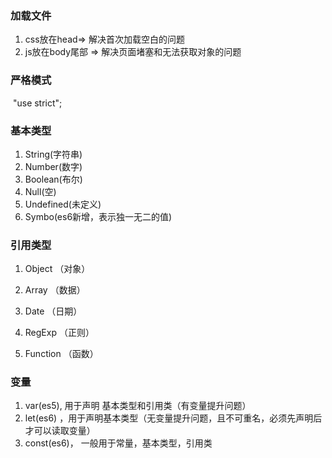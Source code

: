 ### 加载文件

1. css放在head=> 解决首次加载空白的问题
2. js放在body尾部 => 解决页面堵塞和无法获取对象的问题

### 严格模式

​     "use strict";

### 基本类型

1. String(字符串) 
2. Number(数字) 
3. Boolean(布尔)
4. Null(空) 
5. Undefined(未定义)
6. Symbo(es6新增，表示独一无二的值)

### 引用类型

1. Object （对象）

2. Array （数据）
3. Date （日期）
4. RegExp （正则）
5. Function （函数） 

### 变量

1. var(es5), 用于声明 基本类型和引用类（有变量提升问题）
2. let(es6) ，用于声明基本类型（无变量提升问题，且不可重名，必须先声明后才可以读取变量）
3. const(es6)， 一般用于常量，基本类型，引用类